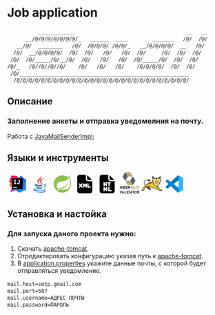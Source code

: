 # __Job application__

```
          ____________                                    __   __
      __/@/@/@/@/@/@/@/_   ______  ____        _______   /@/  /@/   
   __/@/  ________   /@/  /@/@/@/ /@/@/_   __/@/@/@/@/  __   /@/    
  /@/  __/@/@/@/@/  /@/  /@/   /@/   /@/  /@/     /@/  /@/  /@/     
 /@/  /@/_____/@/__/@/  /@/   /@/   /@/  /@/_____/@/  /@/  /@/      
/@/_   /@//@//@//@/    /@/   /@/   /@/    /@/@/@/@/  /@/  /@/       
 /@/_______________________________________________________
  /@/@/@/@/@/@/@/@/@/@/@/@/@/@/@/@/@/@/@/@/@/@/@/@/@/@/@/@/
```

[//]: # (![Java]&#40;icons/label.png&#41;)


## __Описание__
### Заполнение анкеты и отправка уведомелния на почту.
Работа с [JavaMailSenderImpl](https://docs.spring.io/spring-framework/docs/current/javadoc-api/org/springframework/mail/javamail/JavaMailSenderImpl.html);


## __Языки и инструменты__

[![IntelliJ IDEA](icons/intellij-idea-48.png)](https://www.jetbrains.com/idea/)
[![Java](icons/java-coffee-cup-48.png)](https://www.java.com/ru/)
[![Spring](icons/spring-48.png)](https://spring.io/)
[![XML](icons/xml-48.png)](https://www.xml.com/)
[![HTML](icons/html-48.png)](https://html.com/)
[![Hibenate Validator](icons/hibernate-validator.png)](https://hibernate.org/validator/)
[![Apache Tomcat](icons/apache-tomcat-48.png)](https://tomcat.apache.org/)
[![Visual studio code](icons/visual-studio-code-2019-48.png)](https://code.visualstudio.com/)
<br>

## __Установка и настойка__
### Для запуска даного проекта нужно: 
1. Скачать [apache-tomcat](https://tomcat.apache.org/download-80.cgi).
2. Отредактировать конфигурацию указав путь к [apache-tomcat](https://tomcat.apache.org/download-80.cgi).
3. В [application.properties](https://github.com/Alexey7721/job-application/blob/master/src/main/resources/application.properties) укажите данные почты, с которой будет отправляться уведомление.

```
mail.host=smtp.gmail.com
mail.port=587
mail.username=АДРЕС ПОЧТЫ
mail.password=ПАРОЛЬ
```





